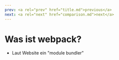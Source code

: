 ```yaml
---
prev: <a rel="prev" href="title.md">previous</a>
next: <a rel="next" href="comparison.md">next</a>
---
```


# Was ist <span class="name">webpack</span>?

- Laut Website ein "<span class="name caps">module bundler</span>"

